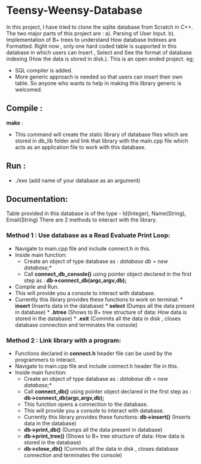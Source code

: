 # Teensy-Weensy-Database
In this project, I have tried to clone the sqlite database from Scratch in C++. The two major parts of this project are : a). Parsing of User Input. b). Implementation of B+ trees to understand How database Indexes are Formatted.
Right now , only one hard coded table is supported in this database in which users can Insert , Select and See the format of database indexing (How the data is stored in disk.).
This is an open ended project. eg;
  - SQL compiler is added.
  - More generic approach is needed so that users can insert their own table.
So anyone who wants to help in making this library generic is welcomed. 


## Compile :    
**make** : 
  * This command will create the static library of database files which are stored in db_lib folder and link that library with the main.cpp file which acts as an application file to work with this database.

## Run :
  * ./exe (add name of your database as an argument)

## Documentation:
Table provided in this database is of the type - Id(Integer), Name(String), Email(String)
There are 2 methods to interact with the library.

### Method 1 : Use database as a Read Evaluate Print Loop:
  * Navigate to main.cpp file and include connect.h in this.
  * Inside main function:
    * Create an object of type database as : **database* db = new database;**
    * Call **connect_db_console()** using pointer object declared in the first step as : **db->connect_db(argc,argv,db);**
  * Compile and Run.
  * This will provide you a console to interact with database.
  *  Currently this library provides these functions to work on terminal:
    * **insert**  (Inserts data in the database)
    * **select**  (Dumps all the data present in database)
    * **.btree**  (Shows to B+ tree structure of data: How data is stored in the database)
    * **.exit**   (Commits all the data in disk , closes database connection and terminates the console)

### Method 2 :  Link library with a program:
  * Functions declared in **connect.h** header file can be used by the programmers to interact.
  * Navigate to main.cpp file and include connect.h header file in this.
  * Inside main function:
    * Create an object of type database as : **database* db = new database;**
    * Call **connect_db()** using pointer object declared in the first step as : **db->connect_db(argc,argv,db);**
    * This function opens a connection to the database.
    * This will provide you a console to interact with database.
    *  Currently this library provides these functions:
       **db->insert()**  (Inserts data in the database)
      * **db->print_db()**  (Dumps all the data present in database)
      * **db->print_tree()**  (Shows to B+ tree structure of data: How data is stored in the database)
      * **db->close_db()**   (Commits all the data in disk , closes database connection and terminates the console)

<!-- 
## Output :
<p>
  <img src="Screenshots/s3.png" width="700" height="450">
</p>
<p>
  <img src="Screenshots/s4.png" width="700" height="450">
</p> -->